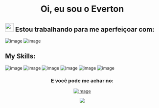 <h1 align="center">
   Oi, eu sou o Everton
</h1>

<h2><img src="https://emojis.slackmojis.com/emojis/images/1621024394/39092/cat-roll.gif?1621024394" width="28"> Estou trabalhando para me aperfeiçoar com:</h2>

![image](https://user-images.githubusercontent.com/84800212/170879176-b88d62f5-333f-4421-8321-7eb9fcdd855f.png)
![image](https://user-images.githubusercontent.com/84800212/170879189-e0967b5b-72ca-4fd9-919a-cd9ab29b0100.png)


<h2>
  My Skills:
</h2>

![image](https://user-images.githubusercontent.com/84800212/170879346-d37ce4db-84e0-4b68-9fa6-a32dcb53b4cf.png)
![image](https://user-images.githubusercontent.com/84800212/170879353-7d208c7f-45d3-4ba3-aa4b-94b7e9bfb528.png)
![image](https://user-images.githubusercontent.com/84800212/170879357-ad72281f-b689-4421-9c5c-874745650c27.png)
![image](https://user-images.githubusercontent.com/84800212/170879365-15dab68f-eefb-43ef-a574-e23e6bbfb377.png)
![image](https://user-images.githubusercontent.com/84800212/170879382-42f544d9-02b1-4d03-ad1b-f400e48ee3d5.png)
![image](https://user-images.githubusercontent.com/84800212/170879176-b88d62f5-333f-4421-8321-7eb9fcdd855f.png)




 <!-- [![card](https://github-readme-stats.vercel.app/api?username=EvertonMutti&theme=default)](https://github.com/EvertonMutti/)
<br> -->
<div align = "center">
  
<h3> E você pode me achar no: </h3> 
  
[![image](https://user-images.githubusercontent.com/84800212/170803250-ef28db2a-0d73-47a0-886e-e32505358d33.png)](https://www.linkedin.com/in/evertonmutti/)
  
</div>
  



<div align="center">
   <img src="https://github.com/EvertonMutti/Evertonmutti/raw/main/Contents/The Witcher 3- Wild Hunt Main.gif"
</div>
